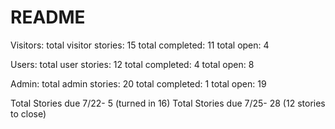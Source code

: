 # README

Visitors:
  total visitor stories: 15
  total completed: 11
  total open: 4


Users:
  total user stories: 12
  total completed: 4
  total open: 8


Admin:
  total admin stories: 20
  total completed: 1
  total open: 19


Total Stories due 7/22- 5     (turned in 16)
Total Stories due 7/25- 28    (12 stories to close)
